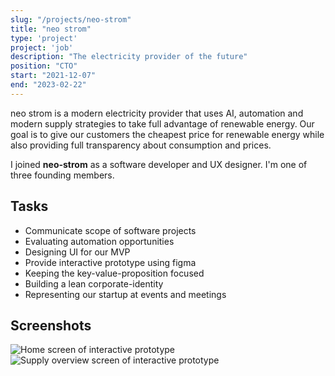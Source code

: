 ```yaml
---
slug: "/projects/neo-strom"
title: "neo strom"
type: 'project'
project: 'job'
description: "The electricity provider of the future"
position: "CTO"
start: "2021-12-07"
end: "2023-02-22"
---
```


neo strom is a modern electricity provider that uses AI, automation and modern supply strategies to take full advantage of renewable energy. Our goal is to give our customers the cheapest price for renewable energy while also providing full transparency about consumption and prices.

I joined **neo-strom** as a software developer and UX designer. I'm one of three founding members.

## Tasks

- Communicate scope of software projects
- Evaluating automation opportunities
- Designing UI for our MVP
- Provide interactive prototype using figma
- Keeping the key-value-proposition focused
- Building a lean corporate-identity
- Representing our startup at events and meetings

## Screenshots

![Home screen of interactive prototype](https://user-images.githubusercontent.com/24259317/211829419-c5c43ff3-62f5-41ab-bf48-9b60bdd10208.png)
![Supply overview screen of interactive prototype](https://user-images.githubusercontent.com/24259317/211830556-08e31800-b6f5-4d24-8f74-b31e8f840afa.png)
